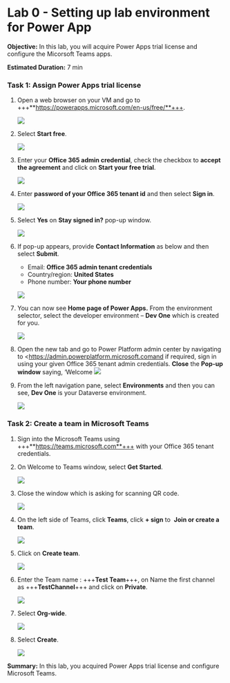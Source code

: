 # Lab 0 - Setting up lab environment for Power App

**Objective:** In this lab, you will acquire Power Apps trial license and configure the Micorsoft Teams apps.

**Estimated Duration:** 7 min

### **Task 1: Assign** **Power Apps trial license** 

1.  Open a web browser on your VM and go to
    +++**https://powerapps.microsoft.com/en-us/free/**+++.

    ![](./media/image1.png)


2.  Select **Start free**.


    ![](./media/image2.png)


3.  Enter your **Office 365 admin credential**, check the checkbox to
    **accept the agreement** and click on **Start your free trial**.


    ![](./media/image3.png)


4.  Enter **password of your Office 365 tenant id** and then select
    **Sign in**.

    ![](./media/image4.png)


5.  Select **Yes** on **Stay signed in?** pop-up window.


    ![](./media/image5.png)


6.  If pop-up appears, provide **Contact Information** as below and then
    select **Submit**.

    - Email: **Office 365 admin tenant credentials**
    - Country/region: **United States**
    - Phone number: **Your phone number**


    ![](./media/image6.png)


7.  You can now see **Home page of Power Apps.** From the environment
    selector, select the developer environment – **Dev One** which is
    created for you.


    ![](./media/image7.png)


8.  Open the new tab and go to Power Platform admin center by navigating
    to <https://admin.powerplatform.microsoft.comand if required, sign
    in using your given Office 365 tenant admin credentials. **Close**
    the **Pop-up window** saying, ‘Welcome 
    ![](./media/image8.png)


9.  From the left navigation pane, select **Environments** and then you
    can see, **Dev One** is your Dataverse environment.


    ![](./media/image9.png)


### Task 2: Create a team in Microsoft Teams

1.  Sign into the Microsoft Teams
    using +++**https://teams.microsoft.com**+++ with your
    Office 365 tenant credentials.

2.  On Welcome to Teams window, select **Get Started**. 

    ![](./media/image10.png)


3.  Close the window which is asking for scanning QR code.

    
    ![](./media/image11.png)


4.  On the left side of Teams, click **Teams**, click **+
    sign** to  **Join or create a team**.


    ![](./media/image12.png)


5.  Click on **Create team**.


    ![](./media/image13.png)


6.  Enter the Team name : +++**Test Team**+++, on Name the first
    channel
    as +++**TestChannel**+++ and click on **Private**.


    ![](./media/image14.png)


7.  Select **Org-wide**.


    ![](./media/image15.png)


8.  Select **Create**.


    ![](./media/image16.png)


**Summary:** In this lab, you acquired Power Apps trial license and configure Microsoft Teams.
